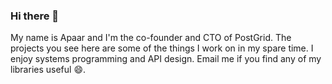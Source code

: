 ### Hi there 👋

My name is Apaar and I'm the co-founder and CTO of PostGrid.
The projects you see here are some of the things I work on in my
spare time. I enjoy systems programming and API design. Email me
if you find any of my libraries useful 😄.

<!--
**goodpaul6/goodpaul6** is a ✨ _special_ ✨ repository because its `README.md` (this file) appears on your GitHub profile.

Here are some ideas to get you started:

- 🔭 I’m currently working on ...
- 🌱 I’m currently learning ...
- 👯 I’m looking to collaborate on ...
- 🤔 I’m looking for help with ...
- 💬 Ask me about ...
- 📫 How to reach me: ...
- 😄 Pronouns: ...
- ⚡ Fun fact: ...
-->
